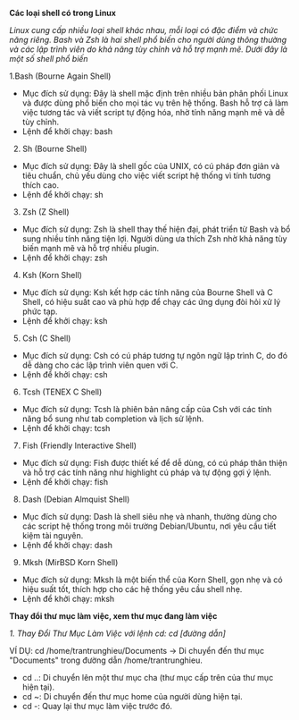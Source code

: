 **Các loại shell có trong Linux**

*Linux cung cấp nhiều loại shell khác nhau, mỗi loại có đặc điểm và chức năng riêng. Bash và Zsh là hai shell phổ biến cho người dùng thông thường và các lập trình viên do khả năng tùy chỉnh và hỗ trợ mạnh mẽ. Dưới đây là một số shell phổ biến*

1.Bash (Bourne Again Shell)
- Mục đích sử dụng: Đây là shell mặc định trên nhiều bản phân phối Linux và được dùng phổ biến cho mọi tác vụ trên hệ thống. Bash hỗ trợ cả làm việc tương tác và viết script tự động hóa, nhờ tính năng mạnh mẽ và dễ tùy chỉnh.
- Lệnh để khởi chạy: bash
2. Sh (Bourne Shell)
- Mục đích sử dụng: Đây là shell gốc của UNIX, có cú pháp đơn giản và tiêu chuẩn, chủ yếu dùng cho việc viết script hệ thống vì tính tương thích cao.
- Lệnh để khởi chạy: sh
3. Zsh (Z Shell)
- Mục đích sử dụng: Zsh là shell thay thế hiện đại, phát triển từ Bash và bổ sung nhiều tính năng tiện lợi. Người dùng ưa thích Zsh nhờ khả năng tùy biến mạnh mẽ và hỗ trợ nhiều plugin.
- Lệnh để khởi chạy: zsh
4. Ksh (Korn Shell)
- Mục đích sử dụng:  Ksh kết hợp các tính năng của Bourne Shell và C Shell, có hiệu suất cao và phù hợp để chạy các ứng dụng đòi hỏi xử lý phức tạp.
- Lệnh để khởi chạy: ksh
5. Csh (C Shell)
- Mục đích sử dụng: Csh có cú pháp tương tự ngôn ngữ lập trình C, do đó dễ dàng cho các lập trình viên quen với C.
- Lệnh để khởi chạy: csh
6. Tcsh (TENEX C Shell)
- Mục đích sử dụng: Tcsh là phiên bản nâng cấp của Csh với các tính năng bổ sung như tab completion và lịch sử lệnh.
- Lệnh để khởi chạy: tcsh
7. Fish (Friendly Interactive Shell)
- Mục đích sử dụng: Fish được thiết kế để dễ dùng, có cú pháp thân thiện và hỗ trợ các tính năng như highlight cú pháp và tự động gợi ý lệnh.
- Lệnh để khởi chạy: fish
8. Dash (Debian Almquist Shell)
- Mục đích sử dụng: Dash là shell siêu nhẹ và nhanh, thường dùng cho các script hệ thống trong môi trường Debian/Ubuntu, nơi yêu cầu tiết kiệm tài nguyên.
- Lệnh để khởi chạy: dash
9. Mksh (MirBSD Korn Shell)
- Mục đích sử dụng: Mksh là một biến thể của Korn Shell, gọn nhẹ và có hiệu suất tốt, thích hợp cho các hệ thống yêu cầu shell nhẹ.
- Lệnh để khởi chạy: mksh

**Thay đổi thư mục làm việc, xem thư mục đang làm việc**

*1. Thay Đổi Thư Mục Làm Việc với lệnh cd: cd [đường dẫn]*

VÍ DỤ: cd /home/trantrunghieu/Documents -> Di chuyển đến thư mục "Documents" trong đường dẫn /home/trantrunghieu.
- cd ..: Di chuyển lên một thư mục cha (thư mục cấp trên của thư mục hiện tại).
- cd ~: Di chuyển đến thư mục home của người dùng hiện tại.
- cd -: Quay lại thư mục làm việc trước đó.
